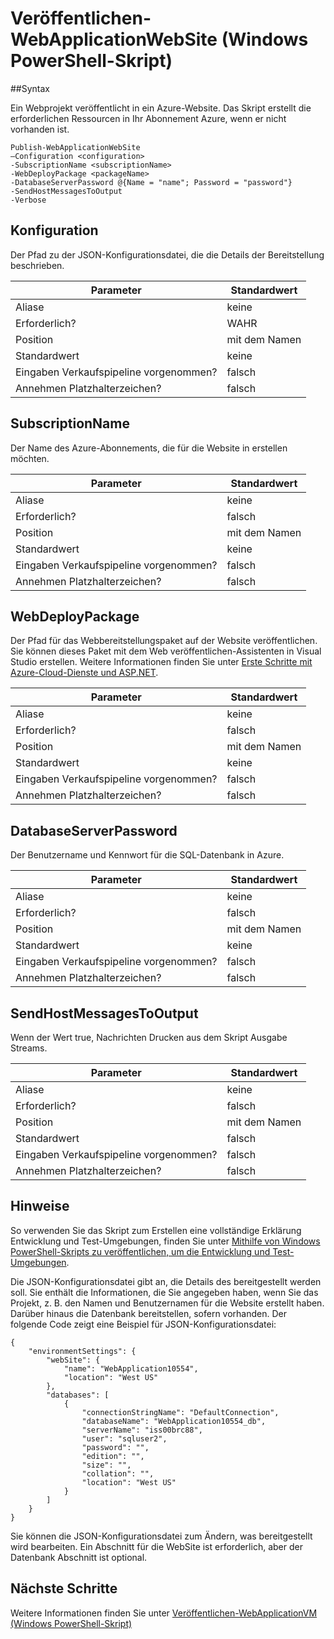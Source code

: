 <properties
   pageTitle="(Windows PowerShell-Skript) veröffentlichen-WebApplicationWebSite | Microsoft Azure"
   description="Erfahren Sie, wie ein Webprojekt auf eine Website zu Azure veröffentlichen. Dieses Skript erstellt die erforderlichen Ressourcen in Ihr Abonnement Azure, wenn er nicht vorhanden ist."
   services="visual-studio-online"
   documentationCenter="na"
   authors="TomArcher"
   manager="douge"
   editor="" />
<tags
   ms.service="multiple"
   ms.devlang="dotnet"
   ms.topic="article"
   ms.tgt_pltfrm="na"
   ms.workload="multiple"
   ms.date="08/15/2016"
   ms.author="tarcher" />

# <a name="publish-webapplicationwebsite-windows-powershell-script"></a>Veröffentlichen-WebApplicationWebSite (Windows PowerShell-Skript)

##<a name="syntax"></a>Syntax

Ein Webprojekt veröffentlicht in ein Azure-Website. Das Skript erstellt die erforderlichen Ressourcen in Ihr Abonnement Azure, wenn er nicht vorhanden ist.

    Publish-WebApplicationWebSite
    –Configuration <configuration>
    -SubscriptionName <subscriptionName>
    -WebDeployPackage <packageName>
    -DatabaseServerPassword @{Name = "name"; Password = "password"}
    -SendHostMessagesToOutput
    -Verbose


## <a name="configuration"></a>Konfiguration

Der Pfad zu der JSON-Konfigurationsdatei, die die Details der Bereitstellung beschrieben.

|Parameter|Standardwert|
|---|---|
|Aliase|keine|
|Erforderlich?|WAHR|
|Position|mit dem Namen|
|Standardwert|keine|
|Eingaben Verkaufspipeline vorgenommen?|falsch|
|Annehmen Platzhalterzeichen?|falsch|

## <a name="subscriptionname"></a>SubscriptionName

Der Name des Azure-Abonnements, die für die Website in erstellen möchten.

|Parameter|Standardwert|
|---|---|
|Aliase|keine|
|Erforderlich?|falsch|
|Position|mit dem Namen|
|Standardwert|keine|
|Eingaben Verkaufspipeline vorgenommen?|falsch|
|Annehmen Platzhalterzeichen?|falsch|

## <a name="webdeploypackage"></a>WebDeployPackage

Der Pfad für das Webbereitstellungspaket auf der Website veröffentlichen. Sie können dieses Paket mit dem Web veröffentlichen-Assistenten in Visual Studio erstellen. Weitere Informationen finden Sie unter [Erste Schritte mit Azure-Cloud-Dienste und ASP.NET](http://go.microsoft.com/fwlink/p/?LinkID=623089).

|Parameter|Standardwert|
|---|---|
|Aliase|keine|
|Erforderlich?|falsch|
|Position|mit dem Namen|
|Standardwert|keine|
|Eingaben Verkaufspipeline vorgenommen?|falsch|
|Annehmen Platzhalterzeichen?|falsch|

## <a name="databaseserverpassword"></a>DatabaseServerPassword

Der Benutzername und Kennwort für die SQL-Datenbank in Azure.

|Parameter|Standardwert|
|---|---|
|Aliase|keine|
|Erforderlich?|falsch|
|Position|mit dem Namen|
|Standardwert|keine|
|Eingaben Verkaufspipeline vorgenommen?|falsch|
|Annehmen Platzhalterzeichen?|falsch|

## <a name="sendhostmessagestooutput"></a>SendHostMessagesToOutput

Wenn der Wert true, Nachrichten Drucken aus dem Skript Ausgabe Streams.

|Parameter|Standardwert|
|---|---|
|Aliase|keine|
|Erforderlich?|falsch|
|Position|mit dem Namen|
|Standardwert|falsch|
|Eingaben Verkaufspipeline vorgenommen?|falsch|
|Annehmen Platzhalterzeichen?|falsch|

## <a name="remarks"></a>Hinweise

So verwenden Sie das Skript zum Erstellen eine vollständige Erklärung Entwicklung und Test-Umgebungen, finden Sie unter [Mithilfe von Windows PowerShell-Skripts zu veröffentlichen, um die Entwicklung und Test-Umgebungen](vs-azure-tools-publishing-using-powershell-scripts.md).

Die JSON-Konfigurationsdatei gibt an, die Details des bereitgestellt werden soll. Sie enthält die Informationen, die Sie angegeben haben, wenn Sie das Projekt, z. B. den Namen und Benutzernamen für die Website erstellt haben. Darüber hinaus die Datenbank bereitstellen, sofern vorhanden. Der folgende Code zeigt eine Beispiel für JSON-Konfigurationsdatei:

    {
        "environmentSettings": {
            "webSite": {
                "name": "WebApplication10554",
                "location": "West US"
            },
            "databases": [
                {
                    "connectionStringName": "DefaultConnection",
                    "databaseName": "WebApplication10554_db",
                    "serverName": "iss00brc88",
                    "user": "sqluser2",
                    "password": "",
                    "edition": "",
                    "size": "",
                    "collation": "",
                    "location": "West US"
                }
            ]
        }
    }

Sie können die JSON-Konfigurationsdatei zum Ändern, was bereitgestellt wird bearbeiten. Ein Abschnitt für die WebSite ist erforderlich, aber der Datenbank Abschnitt ist optional.

## <a name="next-steps"></a>Nächste Schritte

Weitere Informationen finden Sie unter [Veröffentlichen-WebApplicationVM (Windows PowerShell-Skript)](vs-azure-tools-publish-webapplicationvm.md)
